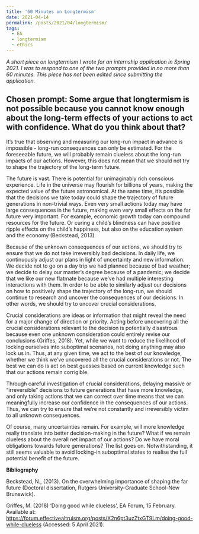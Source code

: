 ```yaml
---
title: '60 Minutes on Longtermism'
date: 2021-04-14
permalink: /posts/2021/04/longtermism/
tags:
  - EA
  - longtermism
  - ethics
---
```


*A short piece on longtermism I wrote for an internship application in Spring 2021. I was to respond to one of the two prompts provided in no more than 60 minutes. This piece has not been edited since submitting the application.*

Chosen prompt: Some argue that longtermism is not possible because you cannot know enough about the long-term effects of your actions to act with confidence. What do you think about that?
------

It’s true that observing and measuring our long-run impact in advance is impossible - long-run consequences can only be estimated. For the foreseeable future, we will probably remain clueless about the long-run impacts of our actions. However, this does not mean that we should not try to shape the trajectory of the long-term future. 

The future is vast. There is potential for unimaginably rich conscious experience. Life in the universe may flourish for billions of years, making the expected value of the future astronomical. At the same time, it’s possible that the decisions we take today could shape the trajectory of future generations in non-trivial ways. Even very small actions today may have large consequences in the future, making even very small effects on the far future very important. For example, economic growth today can compound resources for the future. Or curing a child’s blindness can have positive ripple effects on the child’s happiness, but also on the education system and the economy (Beckstead, 2013). 

Because of the unknown consequences of our actions, we should try to ensure that we do not take irreversibly bad decisions. In daily life, we continuously adjust our plans in light of uncertainty and new information. We decide not to go on a day trip we had planned because of bad weather; we decide to delay our master’s degree because of a pandemic; we decide that we like our new flatmate because we’ve had multiple interesting interactions with them. In order to be able to similarly adjust our decisions on how to positively shape the trajectory of the long-run, we should continue to research and uncover the consequences of our decisions. In other words, we should try to uncover crucial considerations. 

Crucial considerations are ideas or information that might reveal the need for a major change of direction or priority. Acting before uncovering all the crucial considerations relevant to the decision is potentially disastrous because even one unknown consideration could entirely revise our conclusions (Griffes, 2018). Yet, while we want to reduce the likelihood of locking ourselves into suboptimal scenarios, not doing anything may also lock us in. Thus, at any given time, we act to the best of our knowledge, whether we think we’ve uncovered all the crucial considerations or not. The best we can do is act on best guesses based on current knowledge such that our actions remain corrigible. 

Through careful investigation of crucial considerations, delaying massive or “irreversible” decisions to future generations that have more knowledge, and only taking actions that we can correct over time means that we can meaningfully increase our confidence in the consequences of our actions. Thus, we can try to ensure that we’re not constantly and irreversibly victim to all unknown consequences.

Of course, many uncertainties remain. For example, will more knowledge really translate into better decision-making in the future? What if we remain clueless about the overall net impact of our actions? Do we have moral obligations towards future generations? The list goes on. Notwithstanding, it still seems valuable to avoid locking-in suboptimal states to realise the full potential benefit of the future.


**Bibliography**

Beckstead, N., (2013). On the overwhelming importance of shaping the far future (Doctoral dissertation, Rutgers University-Graduate School-New Brunswick).

Griffes, M. (2018) ‘Doing good while clueless’, EA Forum, 15 February. Available at: https://forum.effectivealtruism.org/posts/X2n6pt3uzZtxGT9Lm/doing-good-while-clueless (Accessed: 5 April 2021).
